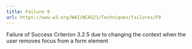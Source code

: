 ```yaml
---
title: Failure 9
url: https://www.w3.org/WAI/WCAG21/Techniques/failures/F9
---
```

Failure of Success Criterion 3.2.5 due to changing the context when the user removes focus from a form element